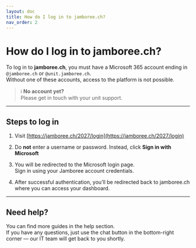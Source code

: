 ```yaml
---
layout: doc
title: How do I log in to jamboree.ch?
nav_order: 2
---
```


# How do I log in to jamboree.ch?

To log in to **jamboree.ch**, you must have a Microsoft 365 account ending in `@jamboree.ch` or `@unit.jamboree.ch`.  
Without one of these accounts, access to the platform is not possible.

> ℹ️ **No account yet?**  
> Please get in touch with your unit support.

---

## Steps to log in

1. Visit [https://jamboree.ch/2027/login](https://jamboree.ch/2027/login)

2. Do **not** enter a username or password. Instead, click **Sign in with Microsoft**

3. You will be redirected to the Microsoft login page.  
   Sign in using your Jamboree account credentials.

4. After successful authentication, you’ll be redirected back to jamboree.ch where you can access your dashboard.

---

## Need help?

You can find more guides in the help section.  
If you have any questions, just use the chat button in the bottom-right corner — our IT team will get back to you shortly.
